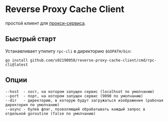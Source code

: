 # Reverse Proxy Cache Client

простой клиент для [прокси-сервиса](https://github.com/s02190058/reverse-proxy-cache).

## Быстрый старт

Устанавливает утилиту `rpc-cli` в директорию `$GOPATH/bin`:

```shell
go install github.com/s02190058/reverse-proxy-cache-client/cmd/rpc-cli@latest
```

## Опции

```
--host  - хост, на котором запущен сервис (localhsot по умолчанию)
--port  - порт, на котором запущен сервис (9090 по умолчанию)
--dir   - директорию, в которую будут загружаться изображения (рабочая директория по умолчанию)
--async - булев флаг, позволяющий обрабатывать каждый запрос в отдельной goroutine (false по умолчанию)
```